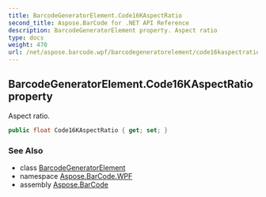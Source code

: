 ```yaml
---
title: BarcodeGeneratorElement.Code16KAspectRatio
second_title: Aspose.BarCode for .NET API Reference
description: BarcodeGeneratorElement property. Aspect ratio
type: docs
weight: 470
url: /net/aspose.barcode.wpf/barcodegeneratorelement/code16kaspectratio/
---
```

## BarcodeGeneratorElement.Code16KAspectRatio property

Aspect ratio.

```csharp
public float Code16KAspectRatio { get; set; }
```

### See Also

* class [BarcodeGeneratorElement](../)
* namespace [Aspose.BarCode.WPF](../../../aspose.barcode.wpf/)
* assembly [Aspose.BarCode](../../../)


